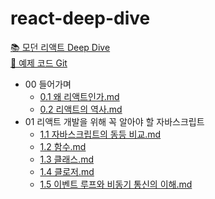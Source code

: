 # react-deep-dive
[📚 모던 리액트 Deep Dive](https://wikibook.co.kr/react-deep-dive/)  
[🔗 예제 코드 Git](https://github.com/wikibook/react-deep-dive-example)


<!-- FOLDER_STRUCTURE_START -->
- 00 들어가며
    - [0.1 왜 리액트인가.md](https://github.com/Jungle-JavaScript-Study/react-deep-dive/blob/main/00%20들어가며/0.1%20왜%20리액트인가.md)
    - [0.2 리액트의 역사.md](https://github.com/Jungle-JavaScript-Study/react-deep-dive/blob/main/00%20들어가며/0.2%20리액트의%20역사.md)
- 01 리액트 개발을 위해 꼭 알아야 할 자바스크립트
    - [1.1 자바스크립트의 동등 비교.md](https://github.com/Jungle-JavaScript-Study/react-deep-dive/blob/main/01%20리액트%20개발을%20위해%20꼭%20알아야%20할%20자바스크립트/1.1%20자바스크립트의%20동등%20비교.md)
    - [1.2 함수.md](https://github.com/Jungle-JavaScript-Study/react-deep-dive/blob/main/01%20리액트%20개발을%20위해%20꼭%20알아야%20할%20자바스크립트/1.2%20함수.md)
    - [1.3 클래스.md](https://github.com/Jungle-JavaScript-Study/react-deep-dive/blob/main/01%20리액트%20개발을%20위해%20꼭%20알아야%20할%20자바스크립트/1.3%20클래스.md)
    - [1.4 클로저.md](https://github.com/Jungle-JavaScript-Study/react-deep-dive/blob/main/01%20리액트%20개발을%20위해%20꼭%20알아야%20할%20자바스크립트/1.4%20클로저.md)
    - [1.5 이벤트 루프와 비동기 통신의 이해.md](https://github.com/Jungle-JavaScript-Study/react-deep-dive/blob/main/01%20리액트%20개발을%20위해%20꼭%20알아야%20할%20자바스크립트/1.5%20이벤트%20루프와%20비동기%20통신의%20이해.md)

<!-- FOLDER_STRUCTURE_END -->